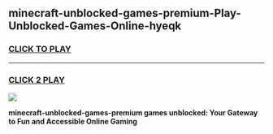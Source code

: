 
## minecraft-unblocked-games-premium-Play-Unblocked-Games-Online-hyeqk
<h3>
<a href="https://premium76.site?title=minecraft-unblocked-games-premium&ref=25A">CLICK TO PLAY</a></h3>
<hr>

<h3>
<a href="https://premium76.site?title=minecraft-unblocked-games-premium&ref=25A">CLICK 2 PLAY</a>
  
</h3>

<a href="https://premium76.site?title=minecraft-unblocked-games-premium&ref=25A"><img src="https://clearcache.store/games.png"></a>


**minecraft-unblocked-games-premium games unblocked: Your Gateway to Fun and Accessible Online Gaming**

